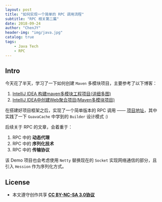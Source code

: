 ```yaml
---
layout: post
title: "如何实现一个简单的 RPC 调用流程"
subtitle: "RPC 相关第二篇"
date: 2018-09-24
author: "ChenJY"
header-img: "img/java.jpg"
catalog: true
tags: 
    - Java Tech
    - RPC
---
```


## Intro
今天花了半天，学习了一下如何创建 `Maven` 多模块项目，主要参考了以下博客：

1. [IntelliJ IDEA 构建maven多模块工程项目(详细多图)](https://blog.csdn.net/sinat_34344123/article/details/79080601)
2. [IntelliJ IDEA中创建Web聚合项目(Maven多模块项目)](https://blog.csdn.net/u012129558/article/details/78423511)

在搭建好项目框架之后，实现了一个简单版本的 RPC 调用 —— [项目地址](https://github.com/jiayangchen/RPC-Demo)，其中实践了一下 `GuavaCache` 中学到的 `Builder` 设计模式 :)

后续关于 RPC 的文章，会着重于：

1. RPC 中的 **动态代理**
2. RPC 中的 **序列化技术**
3. RPC 中的 **传输协议**

该 Demo 项目也会考虑使用 `Netty` 替换现在的 `Socket` 实现网络通信的部分，且引入 `Hession` 作为序列化方式。

## License
* 本文遵守创作共享 <a href="https://creativecommons.org/licenses/by-nc-sa/3.0/cn/" target="_blank"><b>CC BY-NC-SA 3.0协议</b></a>




